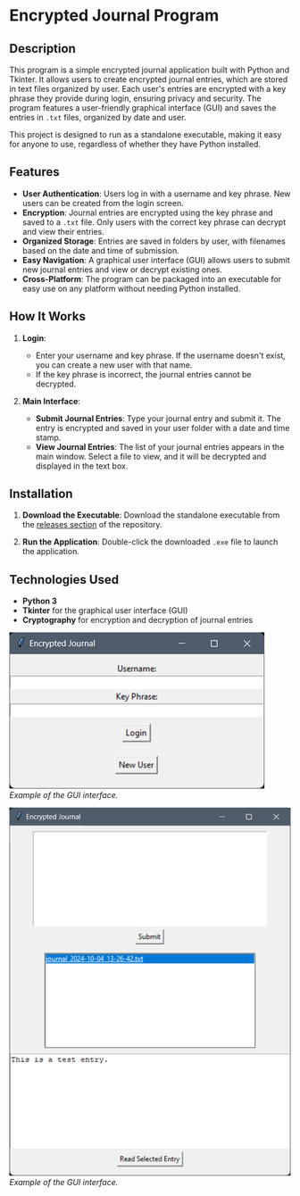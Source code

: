 # Encrypted Journal Program

## Description

This program is a simple encrypted journal application built with Python and Tkinter. It allows users to create encrypted journal entries, which are stored in text files organized by user. Each user's entries are encrypted with a key phrase they provide during login, ensuring privacy and security. The program features a user-friendly graphical interface (GUI) and saves the entries in `.txt` files, organized by date and user.

This project is designed to run as a standalone executable, making it easy for anyone to use, regardless of whether they have Python installed.

## Features

- **User Authentication**: Users log in with a username and key phrase. New users can be created from the login screen.
- **Encryption**: Journal entries are encrypted using the key phrase and saved to a `.txt` file. Only users with the correct key phrase can decrypt and view their entries.
- **Organized Storage**: Entries are saved in folders by user, with filenames based on the date and time of submission.
- **Easy Navigation**: A graphical user interface (GUI) allows users to submit new journal entries and view or decrypt existing ones.
- **Cross-Platform**: The program can be packaged into an executable for easy use on any platform without needing Python installed.

## How It Works

1. **Login**: 
   - Enter your username and key phrase. If the username doesn't exist, you can create a new user with that name.
   - If the key phrase is incorrect, the journal entries cannot be decrypted.
   
2. **Main Interface**: 
   - **Submit Journal Entries**: Type your journal entry and submit it. The entry is encrypted and saved in your user folder with a date and time stamp.
   - **View Journal Entries**: The list of your journal entries appears in the main window. Select a file to view, and it will be decrypted and displayed in the text box.

## Installation

1. **Download the Executable**:
   Download the standalone executable from the [releases section](<https://github.com/ericjada/MyFirstPythonProjects/releases/tag/V1.0-encrypted-journal>) of the repository.

2. **Run the Application**:
   Double-click the downloaded `.exe` file to launch the application.


## Technologies Used

- **Python 3**
- **Tkinter** for the graphical user interface (GUI)
- **Cryptography** for encryption and decryption of journal entries


![Encrypted Journal](./images/screenshot1.png)  
*Example of the GUI interface.*

![Encrypted Journal](./images/screenshot2.png)  
*Example of the GUI interface.*